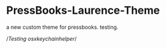 PressBooks-Laurence-Theme
=========================

a new custom theme for pressbooks. 
testing.

/*Testing osxkeychainhelper*/